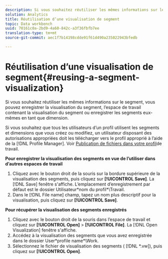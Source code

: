 ```yaml
---
description: Si vous souhaitez réutiliser les mêmes informations sur le segment, vous pouvez enregistrer la visualisation du segment, l’espace de travail contenant la visualisation du segment ou enregistrer les segments eux-mêmes en tant que dimension.
solution: Analytics
title: Réutilisation d’une visualisation de segment
topic: Data workbench
uuid: 70161c0a-2bd9-4a60-842c-a3f36fbfb7ee
translation-type: tm+mt
source-git-commit: aec1f7b14198cdde91f61d490a235022943bfedb

---
```



# Réutilisation d’une visualisation de segment{#reusing-a-segment-visualization}

Si vous souhaitez réutiliser les mêmes informations sur le segment, vous pouvez enregistrer la visualisation du segment, l’espace de travail contenant la visualisation du segment ou enregistrer les segments eux-mêmes en tant que dimension.

Si vous souhaitez que tous les utilisateurs d’un profil utilisent les segments et dimensions que vous créez ou modifiez, un utilisateur disposant des autorisations appropriées doit les télécharger vers le profil approprié à l’aide de la [!DNL Profile Manager]. Voir [Publication de fichiers dans votre profil](../../../../home/c-get-started/c-admin-intrf/c-prof-mgr/t-pub-files-wkg-prof.md#task-a0106e010c834d16bd60eef4721b6af9)de travail.

**Pour enregistrer la visualisation des segments en vue de l’utiliser dans d’autres espaces de travail**

1. Cliquez avec le bouton droit de la souris sur la bordure supérieure de la visualisation des segments, puis cliquez sur **[!UICONTROL Save]**. La [!DNL Save] fenêtre s&#39;affiche. L’emplacement d’enregistrement par défaut est le dossier Utilisateur\*nom du profil*\Travail.
1. Dans le [!DNL File name] champ, tapez un nom plus descriptif pour la visualisation, puis cliquez sur **[!UICONTROL Save]**.

**Pour récupérer la visualisation des segments enregistrés**

1. Cliquez avec le bouton droit de la souris dans l’espace de travail et cliquez sur **[!UICONTROL Open]** > **[!UICONTROL File]**. La [!DNL Open Visualization] fenêtre s&#39;affiche.
1. Accédez à la visualisation des segments que vous avez enregistrée dans le dossier User\*profile name*\Work.
1. Sélectionnez le fichier de visualisation des segments ( [!DNL *.vw]), puis cliquez sur **[!UICONTROL Open]**.

